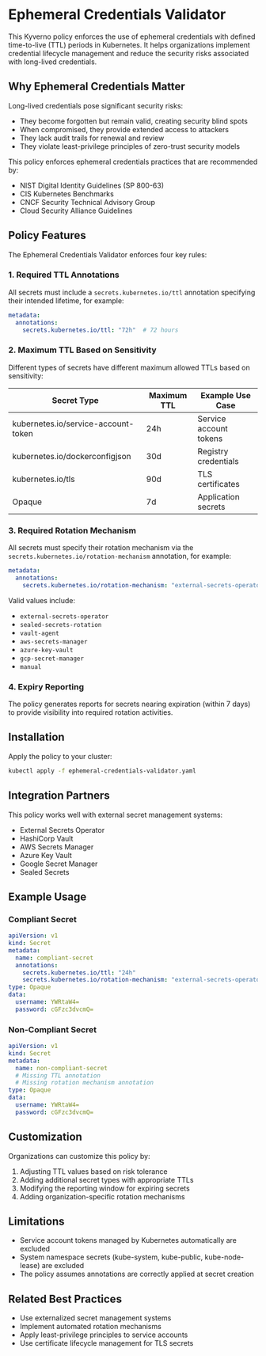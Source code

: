 # Ephemeral Credentials Validator

This Kyverno policy enforces the use of ephemeral credentials with defined time-to-live (TTL) periods in Kubernetes. It helps organizations implement credential lifecycle management and reduce the security risks associated with long-lived credentials.

## Why Ephemeral Credentials Matter

Long-lived credentials pose significant security risks:
- They become forgotten but remain valid, creating security blind spots
- When compromised, they provide extended access to attackers
- They lack audit trails for renewal and review
- They violate least-privilege principles of zero-trust security models

This policy enforces ephemeral credentials practices that are recommended by:
- NIST Digital Identity Guidelines (SP 800-63)
- CIS Kubernetes Benchmarks
- CNCF Security Technical Advisory Group
- Cloud Security Alliance Guidelines

## Policy Features

The Ephemeral Credentials Validator enforces four key rules:

### 1. Required TTL Annotations

All secrets must include a `secrets.kubernetes.io/ttl` annotation specifying their intended lifetime, for example:

```yaml
metadata:
  annotations:
    secrets.kubernetes.io/ttl: "72h"  # 72 hours
```

### 2. Maximum TTL Based on Sensitivity

Different types of secrets have different maximum allowed TTLs based on sensitivity:

| Secret Type | Maximum TTL | Example Use Case |
|-------------|-------------|-----------------|
| kubernetes.io/service-account-token | 24h | Service account tokens |
| kubernetes.io/dockerconfigjson | 30d | Registry credentials |
| kubernetes.io/tls | 90d | TLS certificates |
| Opaque | 7d | Application secrets |

### 3. Required Rotation Mechanism

All secrets must specify their rotation mechanism via the `secrets.kubernetes.io/rotation-mechanism` annotation, for example:

```yaml
metadata:
  annotations:
    secrets.kubernetes.io/rotation-mechanism: "external-secrets-operator"
```

Valid values include:
- `external-secrets-operator`
- `sealed-secrets-rotation`
- `vault-agent`
- `aws-secrets-manager`
- `azure-key-vault`
- `gcp-secret-manager`
- `manual`

### 4. Expiry Reporting

The policy generates reports for secrets nearing expiration (within 7 days) to provide visibility into required rotation activities.

## Installation

Apply the policy to your cluster:

```bash
kubectl apply -f ephemeral-credentials-validator.yaml
```

## Integration Partners

This policy works well with external secret management systems:

- External Secrets Operator
- HashiCorp Vault
- AWS Secrets Manager
- Azure Key Vault
- Google Secret Manager
- Sealed Secrets

## Example Usage

### Compliant Secret

```yaml
apiVersion: v1
kind: Secret
metadata:
  name: compliant-secret
  annotations:
    secrets.kubernetes.io/ttl: "24h"
    secrets.kubernetes.io/rotation-mechanism: "external-secrets-operator"
type: Opaque
data:
  username: YWRtaW4=
  password: cGFzc3dvcmQ=
```

### Non-Compliant Secret

```yaml
apiVersion: v1
kind: Secret
metadata:
  name: non-compliant-secret
  # Missing TTL annotation
  # Missing rotation mechanism annotation
type: Opaque
data:
  username: YWRtaW4=
  password: cGFzc3dvcmQ=
```

## Customization

Organizations can customize this policy by:

1. Adjusting TTL values based on risk tolerance
2. Adding additional secret types with appropriate TTLs
3. Modifying the reporting window for expiring secrets
4. Adding organization-specific rotation mechanisms

## Limitations

- Service account tokens managed by Kubernetes automatically are excluded
- System namespace secrets (kube-system, kube-public, kube-node-lease) are excluded
- The policy assumes annotations are correctly applied at secret creation

## Related Best Practices

- Use externalized secret management systems
- Implement automated rotation mechanisms
- Apply least-privilege principles to service accounts
- Use certificate lifecycle management for TLS secrets 